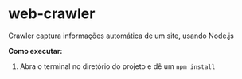 # web-crawler
Crawler captura informações automática de um site, usando Node.js

**Como executar:**

 1. Abra o terminal no diretório do projeto e dê um `npm install`
